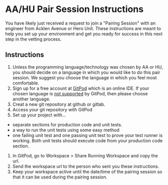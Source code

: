 # AA/HU Pair Session Instructions

You have likely just received a request to join a "Pairing Session" with an engineer from Acklen Avenue or Hero Unit. These instructions are meant to help you set up your environment and get you ready for success in this next step in the vetting process.

## Instructions

1. Unless the programming language/technology was chosen by AA or HU, you should decide on a language in which you would like to do this pair session. We suggest you choose the language in which you feel most comfortable.
1. Sign up for a free account at [GitPod](https://gitpod.io) which is an online IDE. If your chosen language is [not supported](https://www.gitpod.io/docs/languages-and-frameworks/) by GitPod, then please choose another language.
1. Creat a new git repository at github or gitlab.
1. Access your git repository with GitPod
1. Set up your project with...
  - separate sections for production code and unit tests.
  - a way to run the unit tests using some easy method
  - one failing unit test and one passing unit test to prove your test runner is working. Both unit tests should execute code from your production code section.
1. In GitPod, go to Workspace > Share Running Workspace and copy the url.
1. Send the workspace url to the person who sent you these instructions.
1. Keep your workspace active until the date/time of the pairing session so that it can be used during the pairing session.
